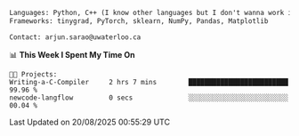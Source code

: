 ```txt
Languages: Python, C++ (I know other languages but I don't wanna work in em)
Frameworks: tinygrad, PyTorch, sklearn, NumPy, Pandas, Matplotlib

Contact: arjun.sarao@uwaterloo.ca
```

<!--START_SECTION:waka-->
📊 **This Week I Spent My Time On** 

```text
🐱‍💻 Projects: 
Writing-a-C-Compiler     2 hrs 7 mins        █████████████████████████   99.96 % 
newcode-langflow         0 secs              ░░░░░░░░░░░░░░░░░░░░░░░░░   00.04 % 
```


 Last Updated on 20/08/2025 00:55:29 UTC
<!--END_SECTION:waka-->

